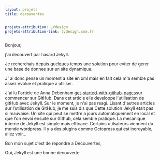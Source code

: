 ```yaml
---
layout: projets
title: decouvertes


projets-attribution: LVdesign
projets-attribution-link: lvdesign.com.fr
---
```


Bonjour,

j'ai decouvert par hasard Jekyll.

Je recherchais depuis quelques temps une solution pour eviter de gerer une base de donnee sur un site dynamique.

J' ai donc pense un moment a site en xml mais en fait cela m'a semble pas assez evolue et pratique a utiliser.

J'ai lu l'article de Anna Debenham [get-started-with-github-pages](http://24ways.org/2013/get-started-with-github-pages/)sur commencer sur GitHub. Dans cet article elle developpe l'utilisation de gitHub avec 
Jekyll. Sur le moment, je n'ai pas reagi. Lisant d'autres articles sur l'utilisation de GitHub, je me suis dis que Cette solution Jekyll etait pas si mauvaise. Un site qui peut se mettre a jours automatiquement en local et que l'on envoi ensuite sur Github, cela semble pratique. La mecanique interne de Jekyll est simple mais efficace. Certains utilsateurs viennent du monde wordpress. Il y a des plugins comme Octopress qui est incroyable, allez voir…

Bon mon sujet c'est de repondre a Decouvertes,

Oui, Jekyll est une bonne decouverte



